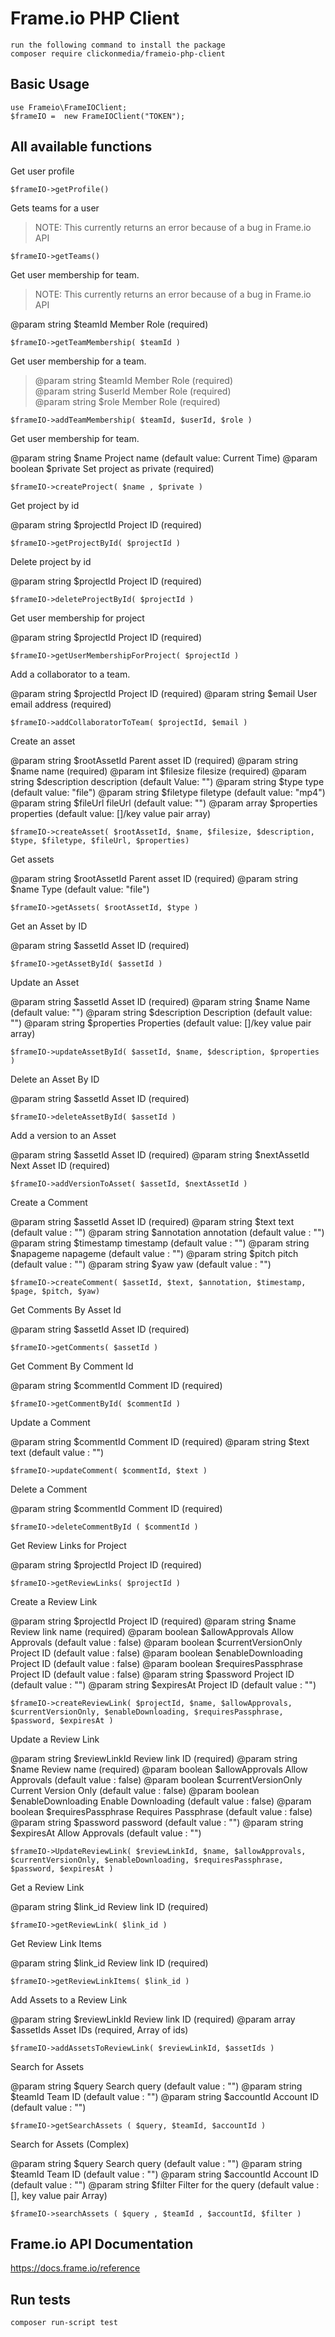 # Frame.io PHP Client

```
run the following command to install the package
composer require clickonmedia/frameio-php-client
```


## Basic Usage

```
use Frameio\FrameIOClient;
$frameIO =  new FrameIOClient("TOKEN");
```


## All available functions

Get user profile

```
$frameIO->getProfile()
```

Gets teams for a user

> NOTE: This currently returns an error because of a bug in Frame.io API
```
$frameIO->getTeams()
```

Get user membership for team.

> NOTE: This currently returns an error because of a bug in Frame.io API

@param string $teamId Member Role (required)

```
$frameIO->getTeamMembership( $teamId )
```

Get user membership for a team.

> @param string $teamId Member Role (required)<br />
> @param string $userId Member Role (required)<br />
> @param string $role Member Role (required)

```
$frameIO->addTeamMembership( $teamId, $userId, $role )
```

Get user membership for team.

@param string $name Project name (default value: Current Time)
@param boolean $private Set project as private (required)

```
$frameIO->createProject( $name , $private )
```

Get project by id

@param string $projectId Project ID (required)

```
$frameIO->getProjectById( $projectId )
```

Delete project by id

@param string $projectId Project ID (required)

```
$frameIO->deleteProjectById( $projectId )
```

Get user membership for project

@param string $projectId Project ID (required)

```
$frameIO->getUserMembershipForProject( $projectId )
```

Add a collaborator to a team.

@param string $projectId Project ID (required)
@param string $email User email address (required)

```
$frameIO->addCollaboratorToTeam( $projectId, $email )
```


Create an asset

@param string $rootAssetId Parent asset ID (required)
@param string $name name (required)
@param int $filesize filesize (required)
@param string $description description (default Value: "")
@param string $type type  (default value: "file")
@param string $filetype filetype  (default value: "mp4")
@param string $fileUrl fileUrl  (default value: "")
@param array $properties properties  (default value: []/key value pair array)

```
$frameIO->createAsset( $rootAssetId, $name, $filesize, $description, $type, $filetype, $fileUrl, $properties)
```


Get assets

@param string $rootAssetId Parent asset ID (required)
@param string $name Type (default value: "file")

```
$frameIO->getAssets( $rootAssetId, $type )
```

Get an Asset by ID

@param string $assetId Asset ID (required)

```
$frameIO->getAssetById( $assetId )
```


Update an Asset

@param string $assetId Asset ID (required)
@param string $name Name (default value: "")
@param string $description Description (default value: "")
@param string $properties Properties (default value: []/key value pair array)

```
$frameIO->updateAssetById( $assetId, $name, $description, $properties )
```

Delete an Asset By ID

@param string $assetId Asset ID (required)

```
$frameIO->deleteAssetById( $assetId )
```

Add a version to an Asset

@param string $assetId Asset ID (required)
@param string $nextAssetId Next Asset ID (required)

```
$frameIO->addVersionToAsset( $assetId, $nextAssetId )
```

Create a Comment

@param string $assetId Asset ID (required)
@param string $text text (default value : "")
@param string $annotation annotation (default value : "")
@param string $timestamp timestamp (default value : "")
@param string $napageme napageme (default value : "")
@param string $pitch pitch (default value : "")
@param string $yaw yaw (default value : "")

```
$frameIO->createComment( $assetId, $text, $annotation, $timestamp, $page, $pitch, $yaw)
```

Get Comments By Asset Id

@param string $assetId Asset ID (required)

```
$frameIO->getComments( $assetId )
```

Get Comment By Comment Id

@param string $commentId Comment ID (required)

```
$frameIO->getCommentById( $commentId )
```

Update a Comment

@param string $commentId Comment ID (required)
@param string $text text (default value : "")

```
$frameIO->updateComment( $commentId, $text )
```

Delete a Comment

@param string $commentId Comment ID (required)

```
$frameIO->deleteCommentById ( $commentId )
```

Get Review Links for Project

@param string $projectId Project ID (required)

```
$frameIO->getReviewLinks( $projectId )
```

Create a Review Link

@param string $projectId Project ID (required)
@param string $name Review link name (required)
@param boolean $allowApprovals Allow Approvals (default value : false)
@param boolean $currentVersionOnly Project ID (default value : false)
@param boolean $enableDownloading Project ID (default value : false)
@param boolean $requiresPassphrase Project ID (default value : false)
@param string $password Project ID (default value : "")
@param string $expiresAt Project ID (default value : "")


```
$frameIO->createReviewLink( $projectId, $name, $allowApprovals, $currentVersionOnly, $enableDownloading, $requiresPassphrase, $password, $expiresAt )
```

Update a Review Link

@param string $reviewLinkId Review link ID (required)
@param string $name Review name (required)
@param boolean $allowApprovals Allow Approvals (default value : false)
@param boolean $currentVersionOnly Current Version Only (default value : false)
@param boolean $enableDownloading Enable Downloading (default value : false)
@param boolean $requiresPassphrase Requires Passphrase (default value : false)
@param string $password password (default value : "")
@param string $expiresAt Allow Approvals (default value : "")

```
$frameIO->UpdateReviewLink( $reviewLinkId, $name, $allowApprovals, $currentVersionOnly, $enableDownloading, $requiresPassphrase, $password, $expiresAt )
```

Get a Review Link

@param string $link_id Review link ID (required)

```
$frameIO->getReviewLink( $link_id )
```

Get Review Link Items

@param string $link_id Review link ID (required)

```
$frameIO->getReviewLinkItems( $link_id )
```

Add Assets to a Review Link

@param string $reviewLinkId Review link ID (required)
@param array $assetIds Asset IDs (required, Array of ids)

```
$frameIO->addAssetsToReviewLink( $reviewLinkId, $assetIds )
```

Search for Assets

@param string $query Search query (default value : "")
@param string $teamId Team ID (default value : "")
@param string $accountId Account ID (default value : "")

```
$frameIO->getSearchAssets ( $query, $teamId, $accountId )
```

Search for Assets (Complex)

@param string $query Search query (default value : "")
@param string $teamId Team ID (default value : "")
@param string $accountId Account ID (default value : "")
@param string $filter Filter for the query (default value : [], key value pair Array)

```
$frameIO->searchAssets ( $query , $teamId , $accountId, $filter )
```

## Frame.io API Documentation

https://docs.frame.io/reference

## Run tests

```
composer run-script test
